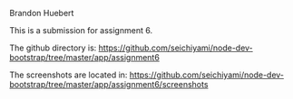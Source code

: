 Brandon Huebert

This is a submission for assignment 6.

The github directory is:
https://github.com/seichiyami/node-dev-bootstrap/tree/master/app/assignment6

The screenshots are located in:
https://github.com/seichiyami/node-dev-bootstrap/tree/master/app/assignment6/screenshots
